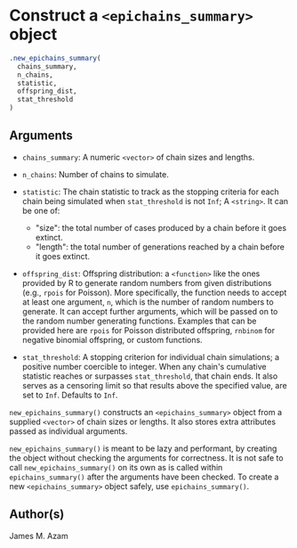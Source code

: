 # Construct a `<epichains_summary>` object

```r
.new_epichains_summary(
  chains_summary,
  n_chains,
  statistic,
  offspring_dist,
  stat_threshold
)
```

## Arguments

- `chains_summary`: A numeric `<vector>` of chain sizes and lengths.
- `n_chains`: Number of chains to simulate.
- `statistic`: The chain statistic to track as the stopping criteria for each chain being simulated when `stat_threshold` is not `Inf`; A `<string>`. It can be one of:
    
     * "size": the total number of cases produced by a chain before it goes extinct.
     * "length": the total number of generations reached by a chain before it goes extinct.
- `offspring_dist`: Offspring distribution: a `<function>` like the ones provided by R to generate random numbers from given distributions (e.g., `rpois` for Poisson). More specifically, the function needs to accept at least one argument, `n`, which is the number of random numbers to generate. It can accept further arguments, which will be passed on to the random number generating functions. Examples that can be provided here are `rpois` for Poisson distributed offspring, `rnbinom` for negative binomial offspring, or custom functions.
- `stat_threshold`: A stopping criterion for individual chain simulations; a positive number coercible to integer. When any chain's cumulative statistic reaches or surpasses `stat_threshold`, that chain ends. It also serves as a censoring limit so that results above the specified value, are set to `Inf`. Defaults to `Inf`.

`new_epichains_summary()` constructs an `<epichains_summary>` object from a supplied `<vector>` of chain sizes or lengths. It also stores extra attributes passed as individual arguments.

`new_epichains_summary()` is meant to be lazy and performant, by creating the object without checking the arguments for correctness. It is not safe to call `new_epichains_summary()` on its own as is called within `epichains_summary()` after the arguments have been checked. To create a new `<epichains_summary>` object safely, use `epichains_summary()`.

## Author(s)

James M. Azam

